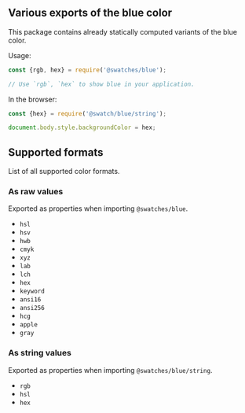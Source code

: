 ## Various exports of the blue color

This package contains already statically computed variants of the blue color.

Usage:
```js
const {rgb, hex} = require('@swatches/blue');

// Use `rgb`, `hex` to show blue in your application.
```

In the browser:
```js
const {hex} = require('@swatch/blue/string');

document.body.style.backgroundColor = hex;
```

## Supported formats


List of all supported color formats.

### As raw values

Exported as properties when importing `@swatches/blue`.

- `hsl`
- `hsv`
- `hwb`
- `cmyk`
- `xyz`
- `lab`
- `lch`
- `hex`
- `keyword`
- `ansi16`
- `ansi256`
- `hcg`
- `apple`
- `gray`

### As string values

Exported as properties when importing `@swatches/blue/string`.

- `rgb`
- `hsl`
- `hex`
